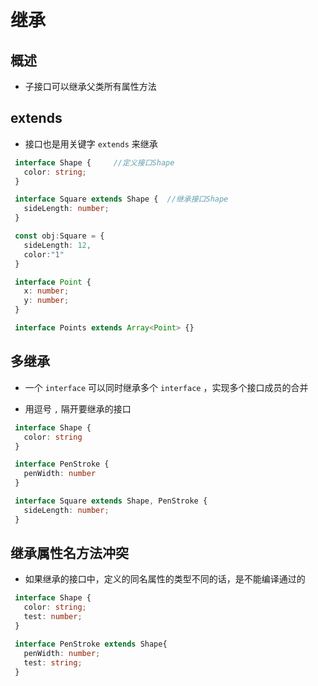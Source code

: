 # 继承

## 概述

+ 子接口可以继承父类所有属性方法

## extends

+ 接口也是用关键字 `extends` 来继承

 ```ts
  interface Shape {     //定义接口Shape
    color: string;
  }

  interface Square extends Shape {  //继承接口Shape
    sideLength: number;
  }
  ```

 ```ts
  const obj:Square = {
    sideLength: 12,
    color:"1"
  }
  ```

 ```ts
  interface Point {
    x: number;
    y: number;
  }

  interface Points extends Array<Point> {}
  ```

## 多继承

+ 一个 `interface` 可以同时继承多个 `interface` ，实现多个接口成员的合并

+ 用逗号 `,` 隔开要继承的接口

 ```ts
  interface Shape {
    color: string
  }

  interface PenStroke {
    penWidth: number
  }

  interface Square extends Shape, PenStroke {
    sideLength: number;
  }
  ```

## 继承属性名方法冲突

+ 如果继承的接口中，定义的同名属性的类型不同的话，是不能编译通过的

 ```ts
  interface Shape {
    color: string;
    test: number;
  }

  interface PenStroke extends Shape{
    penWidth: number;
    test: string;
  }
  ```
